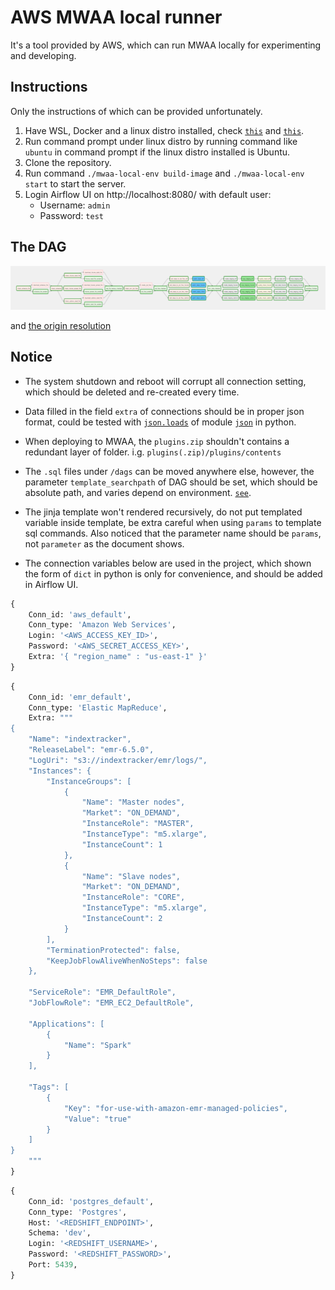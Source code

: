 
# AWS MWAA local runner

It's a tool provided by AWS, which can run MWAA locally for experimenting and developing.

## Instructions

Only the instructions of which can be provided unfortunately.

1. Have WSL, Docker and a linux distro installed, check [`this`](https://docs.microsoft.com/en-us/windows/wsl/install) and [`this`](https://www.docker.com/products/docker-desktop).
2. Run command prompt under linux distro by running command like `ubuntu` in command prompt if the linux distro installed is Ubuntu.
3. Clone the repository.
4. Run command `./mwaa-local-env build-image` and `./mwaa-local-env start` to start the server.  
5. Login Airflow UI on http://localhost:8080/ with default user:
    + Username: `admin`
    + Password: `test`

## The DAG

![Data model.](../assets/dag_thumbnail.png)  

and [the origin resolution](../assets/dag_origin.png)


## Notice

+ The system shutdown and reboot will corrupt all connection setting, which should be deleted and re-created every time.

+ Data filled in the field `extra` of connections should be in proper json format, could be tested with [`json.loads`](https://docs.python.org/3/library/json.html#json.loads) of module [`json`](https://docs.python.org/3/library/json.html) in python.

+ When deploying to MWAA, the `plugins.zip` shouldn't contains a redundant layer of folder. i.g. `plugins(.zip)/plugins/contents`

+ The `.sql` files under `/dags` can be moved anywhere else, however, the parameter `template_searchpath` of DAG should be set, which should be absolute path, and varies depend on environment. [`see`](https://www.astronomer.io/guides/airflow-sql-tutorial/).

+ The jinja template won't rendered recursively, do not put templated variable inside template, be extra careful when using `params` to template sql commands. Also noticed that the parameter name should be `params`, not `parameter` as the document shows. 

+ The connection variables below are used in the project, which shown the form of `dict` in python is only for convenience, and should be added in Airflow UI.


``` python
{
    Conn_id: 'aws_default',  
    Conn_type: 'Amazon Web Services',  
    Login: '<AWS_ACCESS_KEY_ID>',   
    Password: '<AWS_SECRET_ACCESS_KEY>',  
    Extra: '{ "region_name" : "us-east-1" }'  
}
```  

``` python
{
    Conn_id: 'emr_default',
    Conn_type: 'Elastic MapReduce',
    Extra: """
{
    "Name": "indextracker",
    "ReleaseLabel": "emr-6.5.0",
    "LogUri": "s3://indextracker/emr/logs/",
    "Instances": {
        "InstanceGroups": [
            {
                "Name": "Master nodes",
                "Market": "ON_DEMAND",
                "InstanceRole": "MASTER",
                "InstanceType": "m5.xlarge",
                "InstanceCount": 1
            },
            {
                "Name": "Slave nodes",
                "Market": "ON_DEMAND",
                "InstanceRole": "CORE",
                "InstanceType": "m5.xlarge",
                "InstanceCount": 2
            }
        ],
        "TerminationProtected": false,
        "KeepJobFlowAliveWhenNoSteps": false
    },
    
    "ServiceRole": "EMR_DefaultRole",
    "JobFlowRole": "EMR_EC2_DefaultRole",

    "Applications": [
        {
            "Name": "Spark"
        }
    ],

    "Tags": [
        {
            "Key": "for-use-with-amazon-emr-managed-policies",
            "Value": "true"
        }
    ]
}
    """
}
```  

``` python
{
    Conn_id: 'postgres_default',
    Conn_type: 'Postgres',
    Host: '<REDSHIFT_ENDPOINT>',
    Schema: 'dev',
    Login: '<REDSHIFT_USERNAME>',
    Password: '<REDSHIFT_PASSWORD>',
    Port: 5439, 
}
```